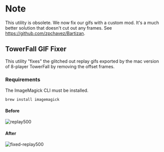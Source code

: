 # Note

This utility is obsolete. We now fix our gifs with a custom mod. It's a much better solution that doesn't cut out any frames. See https://github.com/zpchavez/Bartizan.

## TowerFall GIF Fixer

This utility "fixes" the glitched out replay gifs exported by the
mac version of 8-player TowerFall by removing the offset frames.

### Requirements

The ImageMagick CLI must be installed.

`brew install imagemagick`

#### Before

![replay500](https://user-images.githubusercontent.com/717690/27764672-afe0a6b0-5e53-11e7-874b-314f18012e6a.gif)

#### After

![fixed-replay500](https://user-images.githubusercontent.com/717690/27764674-b61c4188-5e53-11e7-8cfd-4d578cbd1cb2.gif)

